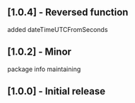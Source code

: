## [1.0.4] - Reversed function

added dateTimeUTCFromSeconds

## [1.0.2] - Minor
package info maintaining

## [1.0.0] - Initial release